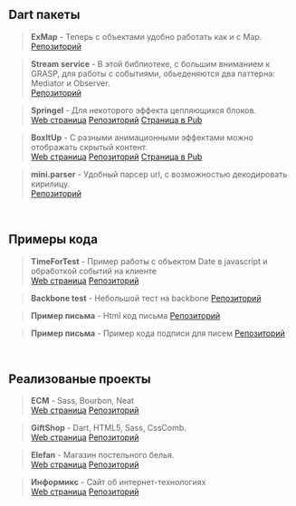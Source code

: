 ## Dart пакеты

> **ExMap** - Теперь с объектами удобно работать как и с Map.<br>
<a href="https://github.com/Rasarts/ExMap">Репозиторий</a>

> **Stream service** - В этой библиотеке, с большим вниманием к GRASP, для работы с событиями, обьеденяются два паттерна: Mediator и Observer.<br>
<a href="https://github.com/Rasarts/stream_service">Репозиторий</a>

> **Springel** - Для некоторого эффекта цепляющихся блоков.<br>
<a href="http://rasarts.github.io/Springel/">Web страница</a>
<a href="https://github.com/Rasarts/Springel">Репозиторий</a>
<a href="https://pub.dartlang.org/packages/springel">Страница в Pub</a>

> **BoxItUp** - С разными анимационными эффектами можно отображать скрытый контент.<br>
<a href="http://rasarts.github.io/BoxItUp/">Web страница</a>
<a href="https://github.com/Rasarts/BoxItUp">Репозиторий</a>
<a href="https://pub.dartlang.org/packages/box_it_up">Страница в Pub</a>

> **mini.parser** - Удобный парсер url, с возможностью декодировать кирилицу.<br>
<a href="https://github.com/Rasarts/mini.parser">Репозиторий</a>

<br>

## Примеры кода

> **TimeForTest** - Пример работы с объектом Date в javascript и обработкой событий на клиенте<br>
<a href="http://rasarts.github.io/TimeForTest/app.html">Web страница</a>
<a href="https://github.com/Rasarts/TimeForTest">Репозиторий</a>

> **Backbone test** - Небольшой тест на backbone
<a href="https://github.com/Rasarts/test-app-backbone">Репозиторий</a>

> **Пример письма** - Html код письма
<a href="https://github.com/Rasarts/mail_test">Репозиторий</a>

> **Пример письма** - Пример кода подписи для писем
<a href="https://github.com/Rasarts/salonbravo_email_signature">Репозиторий</a>

<br>

## Реализованые проекты

> **ECM** - Sass, Bourbon, Neat<br>
<a href="http://www.tanais.ru/ecm/">Web страница</a>
<a href="https://github.com/Rasarts/ecm/tree/source">Репозиторий</a>

> **GiftShop** - Dart, HTML5, Sass, CssComb.<br>
<a href="http://www.tanais.ru/ecm/">Web страница</a>
<a href="https://github.com/Rasarts/giftshop/tree/source">Репозиторий</a>

> **Elefan** - Магазин постельного белья.<br>
<a href="http://www.tanais.ru/ecm/">Web страница</a>
<a href="https://github.com/Rasarts/Elefan/tree/source">Репозиторий</a>

> **Информикс** - Сайт об интернет-технологиях<br>
<a href="http://www.tanais.ru/ecm/">Web страница</a>
<a href="https://github.com/Rasarts/informix">Репозиторий</a>
